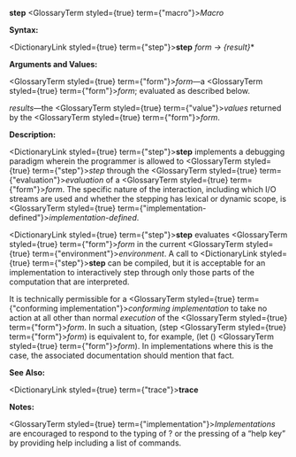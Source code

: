 **step** <GlossaryTerm styled={true} term={"macro"}><i>Macro</i></GlossaryTerm> 



**Syntax:** 



<DictionaryLink styled={true} term={"step"}><b>step</b></DictionaryLink> *form → \{result\}*\* 



**Arguments and Values:** 



<GlossaryTerm styled={true} term={"form"}><i>form</i></GlossaryTerm>—a <GlossaryTerm styled={true} term={"form"}><i>form</i></GlossaryTerm>; evaluated as described below. 



*results*—the <GlossaryTerm styled={true} term={"value"}><i>values</i></GlossaryTerm> returned by the <GlossaryTerm styled={true} term={"form"}><i>form</i></GlossaryTerm>. 



**Description:** 



<DictionaryLink styled={true} term={"step"}><b>step</b></DictionaryLink> implements a debugging paradigm wherein the programmer is allowed to <GlossaryTerm styled={true} term={"step"}><i>step</i></GlossaryTerm> through the <GlossaryTerm styled={true} term={"evaluation"}><i>evaluation</i></GlossaryTerm> of a <GlossaryTerm styled={true} term={"form"}><i>form</i></GlossaryTerm>. The specific nature of the interaction, including which I/O streams are used and whether the stepping has lexical or dynamic scope, is <GlossaryTerm styled={true} term={"implementation-defined"}><i>implementation-defined</i></GlossaryTerm>. 







 



 



<DictionaryLink styled={true} term={"step"}><b>step</b></DictionaryLink> evaluates <GlossaryTerm styled={true} term={"form"}><i>form</i></GlossaryTerm> in the current <GlossaryTerm styled={true} term={"environment"}><i>environment</i></GlossaryTerm>. A call to <DictionaryLink styled={true} term={"step"}><b>step</b></DictionaryLink> can be compiled, but it is acceptable for an implementation to interactively step through only those parts of the computation that are interpreted. 



It is technically permissible for a <GlossaryTerm styled={true} term={"conforming implementation"}><i>conforming implementation</i></GlossaryTerm> to take no action at all other than normal *execution* of the <GlossaryTerm styled={true} term={"form"}><i>form</i></GlossaryTerm>. In such a situation, (step <GlossaryTerm styled={true} term={"form"}><i>form</i></GlossaryTerm>) is equivalent to, for example, (let () <GlossaryTerm styled={true} term={"form"}><i>form</i></GlossaryTerm>). In implementations where this is the case, the associated documentation should mention that fact. 



**See Also:** 



<DictionaryLink styled={true} term={"trace"}><b>trace</b></DictionaryLink> 



**Notes:** 



<GlossaryTerm styled={true} term={"implementation"}><i>Implementations</i></GlossaryTerm> are encouraged to respond to the typing of ? or the pressing of a “help key” by providing help including a list of commands. 



